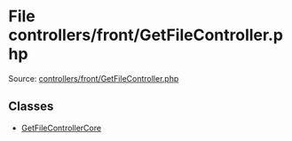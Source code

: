 File controllers/front/GetFileController.php
=========

Source: [controllers/front/GetFileController.php](https://github.com/PrestaShop/PrestaShop/blob/1.5.0.17/controllers/front/GetFileController.php)


Classes
-------

* [GetFileControllerCore](class.GetFileControllerCore.md)

